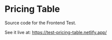 # Pricing Table

Source code for the Frontend Test.

See it live at: https://test-pricing-table.netlify.app/